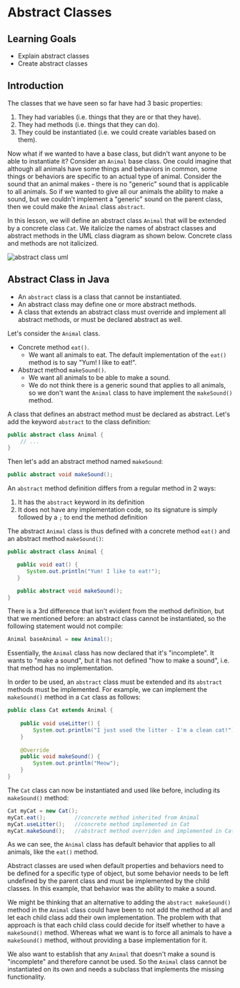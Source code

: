 # Abstract Classes

## Learning Goals

- Explain abstract classes
- Create abstract classes

## Introduction

The classes that we have seen so far have had 3 basic properties:

1. They had variables (i.e. things that they are or that they have).
2. They had methods (i.e. things that they can do).
3. They could be instantiated (i.e. we could create variables based on them).

Now what if we wanted to have a base class, but didn't want anyone to be able
to instantiate it? Consider an `Animal` base class. One could imagine
that although all animals have some things and behaviors in common, some things
or behaviors are specific to an actual type of animal. Consider the sound that
an animal makes - there is no "generic" sound that is applicable to all animals.
So if we wanted to give all our animals the ability to make a sound, but we
couldn't implement a "generic" sound on the parent class, then we could make the
`Animal` class `abstract`.

In this lesson, we will define an abstract class `Animal` that will
be extended by a concrete class `Cat`. We italicize the names of abstract classes and abstract methods in the UML class diagram
as shown below.  Concrete class and methods are not italicized.

![abstract class uml](https://curriculum-content.s3.amazonaws.com/6677/pillars/abstract_class_uml.png)



## Abstract Class in Java

- An `abstract` class is a class that cannot be instantiated. 
- An abstract class may define one or more abstract methods.
- A class that extends an abstract class must override and implement all abstract methods, or must be
  declared abstract as well.

Let's consider the `Animal` class. 

- Concrete method `eat()`. 
  - We want all animals to eat.  The default implementation of the `eat()` method is to say "Yum! I like to eat!".
- Abstract method `makeSound()`.
  - We want all animals to be able to make a sound.
  - We do not think there is a generic sound that applies to all animals, so we
    don't want the `Animal` class to have implement the `makeSound()` method. 

A class that defines an abstract method must be declared as abstract.
Let's add the keyword `abstract` to the class definition:

```java
public abstract class Animal {
    // ...
}
```

Then let's add an abstract method named `makeSound`:

```java
public abstract void makeSound();
```

An `abstract` method definition differs from a regular method in 2 ways:

1. It has the `abstract` keyword in its definition
2. It does not have any implementation code, so its signature is simply followed
   by a `;` to end the method definition

The abstract `Animal` class  is thus defined with a concrete method `eat()` and
an abstract method `makeSound()`:

```java
public abstract class Animal {

   public void eat() {
      System.out.println("Yum! I like to eat!");
   }

   public abstract void makeSound();
}
```

There is a 3rd difference that isn't evident from the method definition, but
that we mentioned before: an abstract class cannot be instantiated, so the
following statement would not compile:

```java
Animal baseAnimal = new Animal();
```

Essentially, the `Animal` class has now declared that it's "incomplete". It
wants to "make a sound", but it has not defined "how to make a sound", i.e. that
method has no implementation.



In order to be used, an `abstract` class must be extended and its `abstract`
methods must be implemented. For example, we can implement the `makeSound()`
method in a `Cat` class as follows:

```java
public class Cat extends Animal {
    
    public void useLitter() {
        System.out.println("I just used the litter - I'm a clean cat!");
    }
    
    @Override
    public void makeSound() {
        System.out.println("Meow");
    }
}
```
 
The `Cat` class can now be instantiated and used like before, including its
`makeSound()` method:

```java
Cat myCat = new Cat();
myCat.eat();         //concrete method inherited from Animal
myCat.useLitter();   //concrete method implemented in Cat
myCat.makeSound();   //abstract method overriden and implemented in Cat
```

As we can see, the `Animal` class has default behavior that applies to all
animals, like the `eat()` method.


Abstract classes are used when default properties and behaviors need to be
defined for a specific type of object, but some behavior needs to be left
undefined by the parent class and must be implemented by the child classes. In
this example, that behavior was the ability to make a sound.

We might be thinking that an alternative to adding the `abstract makeSound()`
method in the `Animal` class could have been to not add the method at all and
let each child class add their own implementation. The problem with that
approach is that each child class could decide for itself whether to have a
`makeSound()` method. Whereas what we want is to force all animals to have a
`makeSound()` method, without providing a base implementation for it.

We also want to establish that any `Animal` that doesn't make a sound is
"incomplete" and therefore cannot be used. So the `Animal` class cannot be
instantiated on its own and needs a subclass that implements the missing
functionality.

